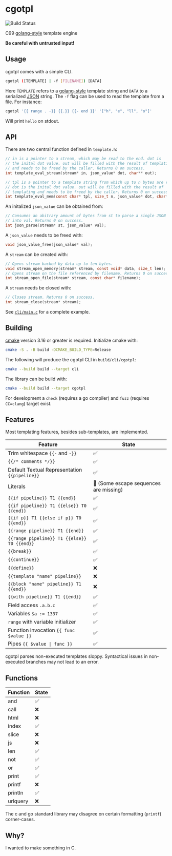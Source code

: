 # cgotpl

![Build Status](https://img.shields.io/github/actions/workflow/status/Nuckal777/cgotpl/checks.yaml?branch=master)

C99 [golang-style](https://pkg.go.dev/text/template) template engine

**Be careful with untrusted input!**
## Usage

cgotpl comes with a simple CLI.
```sh
cgotpl ([TEMPLATE] | -f [FILENAME]) [DATA]
```
Here `TEMPLATE` refers to a [golang-style](https://pkg.go.dev/text/template) template string and `DATA` to a serialized [JSON](https://www.rfc-editor.org/rfc/rfc8259) string.
The `-f` flag can be used to read the template from a file.
For instance:
```sh
cgotpl '{{ range . -}} {{.}} {{- end }}' '["h", "e", "ll", "o"]'
```
Will print `hello` on stdout.

## API

There are two central function defined in `template.h`:
```c
// in is a pointer to a stream, which may be read to the end. dot is
// the inital dot value. out will be filled with the result of templating
// and needs to be freed by the caller. Returns 0 on success.
int template_eval_stream(stream* in, json_value* dot, char** out);

// tpl is a pointer to a template string from which up to n bytes are read.
// dot is the inital dot value. out will be filled with the result of
// templating and needs to be freed by the caller. Returns 0 on success.
int template_eval_mem(const char* tpl, size_t n, json_value* dot, char** out);
```
An initalized `json_value` can be obtained from:
```c
// Consumes an abitrary amount of bytes from st to parse a single JSON value
// into val. Returns 0 on success.
int json_parse(stream* st, json_value* val);
```
A `json_value` needs to be freed with:
```c
void json_value_free(json_value* val);
```
A `stream` can be created with:
```c
// Opens stream backed by data up to len bytes.
void stream_open_memory(stream* stream, const void* data, size_t len);
// Opens stream on the file referenced by filename. Returns 0 on success.
int stream_open_file(stream* stream, const char* filename);
```
A `stream` needs be closed with:
```c
// Closes stream. Returns 0 on success.
int stream_close(stream* stream);
```
See [`cli/main.c`](cli/main.c) for a complete example.

## Building

[cmake](https://cmake.org/) version 3.16 or greater is required.
Initialize cmake with:
```sh
cmake -S . -B build -DCMAKE_BUILD_TYPE=Release
```
The following will produce the cgotpl CLI in `build/cli/cgotpl`:
```sh
cmake --build build --target cli
```
The library can be build with:
```sh
cmake --build build --target cgotpl
```
For development a `check` (requires a go compiler) and `fuzz` (requires `CC=clang`) target exist.

## Features

Most templating features, besides sub-templates, are implemented.

| Feature                                       | State                                              |
| --------------------------------------------- | -------------------------------------------------- |
| Trim whitespace `{{-` and `-}}`               | :white_check_mark:                                 |
| `{{/* comments */}}`                          | :white_check_mark:                                 |
| Default Textual Representation `{{pipeline}}` | :white_check_mark:                                 |
| Literals                                      | :construction: (Some escape sequences are missing) |
| `{{if pipeline}} T1 {{end}}`                  | :white_check_mark:                                 |
| `{{if pipeline}} T1 {{else}} T0 {{end}}`      | :white_check_mark:                                 |
| `{{if p}} T1 {{else if p}} T0 {{end}}`        | :white_check_mark:                                 |
| `{{range pipeline}} T1 {{end}}`               | :white_check_mark:                                 |
| `{{range pipeline}} T1 {{else}} T0 {{end}}`   | :white_check_mark:                                 |
| `{{break}}`                                   | :white_check_mark:                                 |
| `{{continue}}`                                | :white_check_mark:                                 |
| `{{define}}`                                  | :x:                                                |
| `{{template "name" pipeline}}`                | :x:                                                |
| `{{block "name" pipeline}} T1 {{end}}`        | :x:                                                |
| `{{with pipeline}} T1 {{end}}`                | :white_check_mark:                                 |
| Field access `.a.b.c`                         | :white_check_mark:                                 |
| Variables `$a := 1337`                        | :white_check_mark:                                 |
| `range` with variable initializer             | :white_check_mark:                                 |
| Function invocation `{{ func $value }}`       | :white_check_mark:                                 |
| Pipes `{{ $value \| func }}`                  | :white_check_mark:                                 |

cgotpl parses non-executed templates sloppy.
Syntactical issues in non-executed branches may not lead to an error.

## Functions

| Function | State              |
| -------- | ------------------ |
| and      | :white_check_mark: |
| call     | :x:                |
| html     | :x:                |
| index    | :white_check_mark: |
| slice    | :x:                |
| js       | :x:                |
| len      | :white_check_mark: |
| not      | :white_check_mark: |
| or       | :white_check_mark: |
| print    | :white_check_mark: |
| printf   | :x:                |
| println  | :white_check_mark: |
| urlquery | :x:                |

The c and go standard library may disagree on certain formatting (`printf`) corner-cases.

## Why?

I wanted to make something in C.
